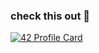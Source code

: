 ### check this out 🤡
[![42 Profile Card](https://1337-readme.vercel.app/api/profile?cursus=42cursus&dark=true&login=ssabbaji)](https://github.com/mohouyizme/1337-readme)
